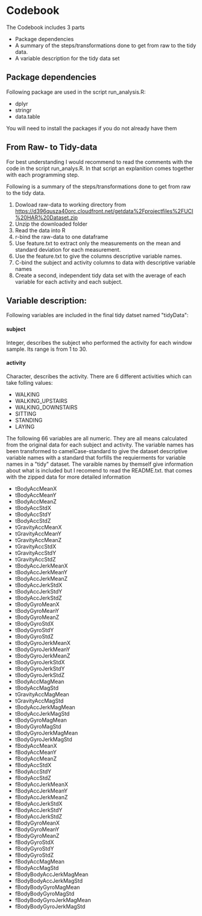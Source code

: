 # Codebook
The Codebook includes 3 parts

* Package dependencies
* A summary of the steps/transformations done to get from raw to the tidy data.
* A variable description for the tidy data set

## Package dependencies

Following package are used in the script run_analysis.R:

* dplyr
* stringr
* data.table

You will need to install the packages if you do not already have them

## From Raw- to Tidy-data

For best understanding I would recommend to read the comments with the code in the script run_analys.R. In that script an explanition comes together with each programming step.

Following is a summary of the steps/transformations done to get from raw to the tidy data.

1. Dowload raw-data to working directory from https://d396qusza40orc.cloudfront.net/getdata%2Fprojectfiles%2FUCI%20HAR%20Dataset.zip
2. Unzip the downloaded folder
3. Read the data into R
4. r-bind the raw-data to one dataframe 
5. Use feature.txt to extract only the measurements on the mean and standard deviation for each measurement.
6. Use the feature.txt to give the columns descriptive variable names.
7. C-bind the subject and activity columns to data with descriptive variable names
8. Create a second, independent tidy data set with the average of each variable for each activity and each subject.

## Variable description:

Following variables are included in the final tidy datset named "tidyData":

#### subject
Integer, describes the subject who performed the activity for each window sample. Its range is from 1 to 30.

#### activity  
Character, describes the activity. There are 6 different activities which can take folling values:

* WALKING
* WALKING_UPSTAIRS
* WALKING_DOWNSTAIRS
* SITTING
* STANDING
* LAYING

The following 66 variables are all numeric. They are all means calculated from the original data for each subject and activity. The variable names has been transformed to camelCase-standard to give the dataset descriptive variable names with a standard that forfills the requierments for variable names in a "tidy" dataset.
The varaible names by themself give information about what is included but I recomend to read the README.txt. that comes with the zipped data for more detailed information

* tBodyAccMeanX 
* tBodyAccMeanY 
* tBodyAccMeanZ 
* tBodyAccStdX 
* tBodyAccStdY 
* tBodyAccStdZ 
* tGravityAccMeanX 
* tGravityAccMeanY 
* tGravityAccMeanZ 
* tGravityAccStdX 
* tGravityAccStdY 
* tGravityAccStdZ 
* tBodyAccJerkMeanX 
* tBodyAccJerkMeanY 
* tBodyAccJerkMeanZ 
* tBodyAccJerkStdX 
* tBodyAccJerkStdY 
* tBodyAccJerkStdZ 
* tBodyGyroMeanX 
* tBodyGyroMeanY 
* tBodyGyroMeanZ 
* tBodyGyroStdX 
* tBodyGyroStdY 
* tBodyGyroStdZ 
* tBodyGyroJerkMeanX 
* tBodyGyroJerkMeanY 
* tBodyGyroJerkMeanZ 
* tBodyGyroJerkStdX 
* tBodyGyroJerkStdY 
* tBodyGyroJerkStdZ 
* tBodyAccMagMean 
* tBodyAccMagStd 
* tGravityAccMagMean 
* tGravityAccMagStd 
* tBodyAccJerkMagMean 
* tBodyAccJerkMagStd 
* tBodyGyroMagMean 
* tBodyGyroMagStd 
* tBodyGyroJerkMagMean 
* tBodyGyroJerkMagStd 
* fBodyAccMeanX 
* fBodyAccMeanY 
* fBodyAccMeanZ 
* fBodyAccStdX 
* fBodyAccStdY 
* fBodyAccStdZ 
* fBodyAccJerkMeanX 
* fBodyAccJerkMeanY 
* fBodyAccJerkMeanZ 
* fBodyAccJerkStdX 
* fBodyAccJerkStdY 
* fBodyAccJerkStdZ 
* fBodyGyroMeanX 
* fBodyGyroMeanY 
* fBodyGyroMeanZ 
* fBodyGyroStdX 
* fBodyGyroStdY 
* fBodyGyroStdZ 
* fBodyAccMagMean 
* fBodyAccMagStd 
* fBodyBodyAccJerkMagMean 
* fBodyBodyAccJerkMagStd 
* fBodyBodyGyroMagMean 
* fBodyBodyGyroMagStd 
* fBodyBodyGyroJerkMagMean 
* fBodyBodyGyroJerkMagStd 